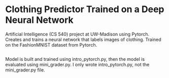 # Clothing Predictor Trained on a Deep Neural Network
Artificial Intelligence (CS 540) project at UW-Madison using Pytorch. Creates and trains a neural network that labels images of clothing. Trained on the FashionMNIST dataset from Pytorch.

```
```

Model is built and trained using intro_pytorch.py, then the model is evaluated using mini_grader.py. I only wrote intro_pytorch.py, not the mini_grader.py file. 
